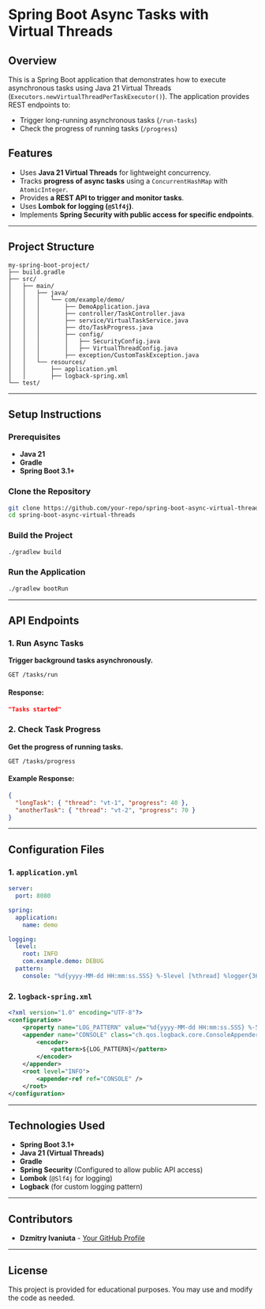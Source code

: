 # Spring Boot Async Tasks with Virtual Threads

## Overview
This is a Spring Boot application that demonstrates how to execute asynchronous tasks using Java 21 Virtual Threads (`Executors.newVirtualThreadPerTaskExecutor()`). The application provides REST endpoints to:

- Trigger long-running asynchronous tasks (`/run-tasks`)
- Check the progress of running tasks (`/progress`)

## Features
- Uses **Java 21 Virtual Threads** for lightweight concurrency.
- Tracks **progress of async tasks** using a `ConcurrentHashMap` with `AtomicInteger`.
- Provides **a REST API to trigger and monitor tasks**.
- Uses **Lombok for logging (`@Slf4j`)**.
- Implements **Spring Security with public access for specific endpoints**.

---

## Project Structure
```
my-spring-boot-project/
├── build.gradle
├── src/
│   ├── main/
│   │   ├── java/
│   │   │   └── com/example/demo/
│   │   │       ├── DemoApplication.java
│   │   │       ├── controller/TaskController.java
│   │   │       ├── service/VirtualTaskService.java
│   │   │       ├── dto/TaskProgress.java
│   │   │       ├── config/
│   │   │       │   ├── SecurityConfig.java
│   │   │       │   ├── VirtualThreadConfig.java
│   │   │       ├── exception/CustomTaskException.java
│   │   └── resources/
│   │       ├── application.yml
│   │       ├── logback-spring.xml
└── test/
```

---

## Setup Instructions

### Prerequisites
- **Java 21**
- **Gradle**
- **Spring Boot 3.1+**

### Clone the Repository
```sh
git clone https://github.com/your-repo/spring-boot-async-virtual-threads.git
cd spring-boot-async-virtual-threads
```

### Build the Project
```sh
./gradlew build
```

### Run the Application
```sh
./gradlew bootRun
```

---

## API Endpoints

### 1. Run Async Tasks
**Trigger background tasks asynchronously.**
```http
GET /tasks/run
```
#### Response:
```json
"Tasks started"
```

### 2. Check Task Progress
**Get the progress of running tasks.**
```http
GET /tasks/progress
```
#### Example Response:
```json
{
  "longTask": { "thread": "vt-1", "progress": 40 },
  "anotherTask": { "thread": "vt-2", "progress": 70 }
}
```

---

## Configuration Files

### 1. `application.yml`
```yaml
server:
  port: 8080

spring:
  application:
    name: demo

logging:
  level:
    root: INFO
    com.example.demo: DEBUG
  pattern:
    console: "%d{yyyy-MM-dd HH:mm:ss.SSS} %-5level [%thread] %logger{36} - %msg%n"
```

### 2. `logback-spring.xml`
```xml
<?xml version="1.0" encoding="UTF-8"?>
<configuration>
    <property name="LOG_PATTERN" value="%d{yyyy-MM-dd HH:mm:ss.SSS} %-5level [%thread] %logger{36} - %msg%n"/>
    <appender name="CONSOLE" class="ch.qos.logback.core.ConsoleAppender">
        <encoder>
            <pattern>${LOG_PATTERN}</pattern>
        </encoder>
    </appender>
    <root level="INFO">
        <appender-ref ref="CONSOLE" />
    </root>
</configuration>
```

---

## Technologies Used
- **Spring Boot 3.1+**
- **Java 21 (Virtual Threads)**
- **Gradle**
- **Spring Security** (Configured to allow public API access)
- **Lombok** (`@Slf4j` for logging)
- **Logback** (for custom logging pattern)

---

## Contributors
- **Dzmitry Ivaniuta** - [Your GitHub Profile](https://github.com/DimitryIvaniuta)

---

## License
This project is provided for educational purposes. You may use and modify the code as needed.

